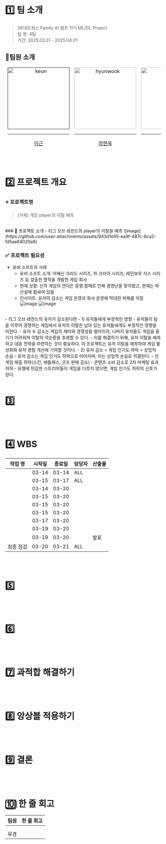 # 

# 1️⃣ 팀 소개
> SK네트웍스 Family AI 캠프 11기 ML/DL Project<br/>
> 팀 명: 4팀 <br/>
> 기간: 2025.03.31 - 2025.04.01<br/>

## 👤팀원 소개

<table align="center">
  <thead>
    <td align="center">
      <a href="">
        <img src="" height="200" width="200" alt="keun"/><br /><hr/>
        이근
      </a><br />
    </td>
    <td align="center">
      <a href="https://github.com/HybuKimo">
        <img src="https://github.com/HybuKimo.png" width="200" alt="hyunwook"/><br /><hr/>
        정현욱
      </a><br />
    </td>
    <td align="center">
      <a href="https://github.com/yugyeongh">
        <img src="https://github.com/yugyeongh.png" width="200" alt="yugyeong"/><br /><hr/>
        현유경
      </a><br />
    </td>
    <td align="center">
      <a href="https://github.com/yugyeongh">
        <img src="" width="200" alt="hansol"/><br /><hr/>
        김한솔
      </a><br />
    </td>
    <td align="center">
      <a href="https://github.com/yugyeongh">
        <img src="" width="200" alt="jonghyun"/><br /><hr/>
        안종현
      </a><br />
    </td>
  </thead>
</table>

<br/><br/>

# 2️⃣ 프로젝트 개요
### ⭐ 프로젝트명
> (가제) 게임 player의 이탈 예측
<br/>
### 🌳 프로젝트 소개
- 리그 오브 레전드의 player의 이탈을 예측
  ![image](https://github.com/user-attachments/assets/943d1e95-ea9f-487c-8ca2-fd5aa94020a8)


### ✅ 프로젝트 필요성
- 유비 소프트의 사례
  - 유비 소프트 소개: 어쌔신 크리드 시리즈, 파 크라이 시리즈, 레인보우 식스 시리즈 등 걸출한 명작을 개발한 게임 회사
  - 현재 상황: 신작 게임의 연이은 흥행 참패로 인해 경영난을 맞이했고, 현재는 파산설에 휩싸여 있음
  - 인사이트: 유저의 감소는 게임 운영과 회사 운영에 막대한 피해를 끼침
    ![image](https://github.com/user-attachments/assets/cc6d694b-e8c1-4c29-a05f-f97563b0f2df)
    ![image](https://github.com/user-attachments/assets/d4784c78-03ad-4186-b220-bf65756aa638)
<br/>
- 리그 오브 레전드의 유저가 감소된다면
  - 1) 유저들에게 부정적인 영향
    - 유저들이 팀을 이루어 경쟁하는 게임에서 유저의 이탈은 남아 있는 유저들에게도 부정적인 영향을 미친다.
    - 유저 수 감소는 게임의 재미와 경쟁성을 떨어뜨려, 나머지 유저들도 게임을 즐기기 어려워져 이탈의 악순환을 초래할 수 있다.
    - 이를 해결하기 위해, 유저 이탈을 예측하고 대응 전략을 마련하는 것이 중요하다. 이 프로젝트는 유저 이탈을 예측하여 게임 활성화와 유저 경험 개선에 기여할 것이다.
  - 2) 유저 감소 = 게임 인기도 하락 = 상업적 손실
    - 유저 감소는 게임 인기도 하락으로 이어지며, 이는 상업적 손실로 직결된다.
    - 인게임 매출 하락(스킨, 배틀패스, 굿즈 판매 감소)
    - 콘텐츠 소비 감소로 2차 마케팅 효과 저하
    - 유행에 민감한 스트리머들이 게임을 다루지 않으면, 게임 인기도 하락의 신호가 된다.
<br/><br/>

# 3️⃣ 

<br/><br/>

# 4️⃣ WBS
| 작업 명                | 시작일 | 종료일 | 담당자         | 산출물        |
|-------------------------|-------|-------|-----------------|---------------|
|      | 03-14 | 03-14 | ALL    |   | 
|    | 03-15 | 03-17 | ALL    |    | 
|     | 03-14 | 03-20 |     |    |
|        | 03-15 | 03-20 |    |   | 
|       | 03-15 | 03-20 |    |    | 
|  | 03-15 | 03-20 |    |    | 
|     | 03-17 | 03-20 |   |    |
| | 03-19 | 03-20 |   |      | 
|  | 03-19 | 03-20 |           |  발표     |
| 최종 점검                | 03-20 | 03-21 | ALL             |               | 

<br/><br/>

# 5️⃣ 

<br/><br/>

# 6️⃣ 

<br/><br/>

# 7️⃣ 과적합 해결하기


<br/><br/>

# 8️⃣ 앙상블 적용하기

  
<br/><br/>
# 9️⃣ 결론

<br/><br/>

# 🔟 한 줄 회고
| 팀원  | 한 줄 회고                 |
|-------|----------------------------|
|  |  |
|  |  |
| 유경  |  |
